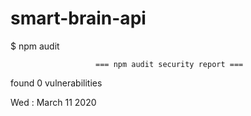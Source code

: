 # smart-brain-api

$ npm audit

                       === npm audit security report ===

found 0 vulnerabilities

Wed : March 11 2020